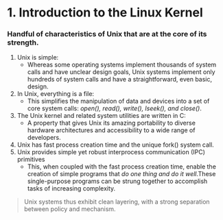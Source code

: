 # 1. Introduction to the Linux Kernel

### Handful of characteristics of Unix that are at the core of its strength.
1. Unix is simple:
    * Whereas some operating systems implement thousands of system calls and have 
unclear design goals, Unix systems implement only hundreds of system calls and 
have a straightforward, even basic, design. 
2. In Unix, everything is a file:
    * This simplifies the manipulation of data and devices into a set of core 
    system calls: _open(), read(), write(), lseek(), and close()_.
3. The Unix kernel and related system utilities are written in C:
    * A property that gives Unix its amazing portability to diverse hardware 
    architectures and accessibility to a wide range of developers. 
4. Unix has fast process creation time and the unique fork() system call. 
5. Unix provides simple yet robust interprocess communication (IPC) primitives 
    * This, when coupled with the fast process creation time, enable the 
    creation of simple programs that _do one thing and do it well_.These 
    single-purpose programs can be strung together to accomplish tasks of 
    increasing complexity. 

> Unix systems thus exhibit clean layering, with a strong separation between policy
> and mechanism.
